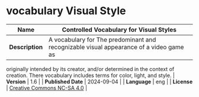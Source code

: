 # vocabulary Visual Style

| **Name**           | Controlled Vocabulary for Visual Styles                                                                                                                                                                  |
|--------------------|-----------------------------------------------------------------------------------------------------------------------------------------------------------------------------------------------------|
| **Description**    | A vocabulary for The predominant and recognizable visual appearance of a video game as
originally intended by its creator, and/or determined in the context of
creation. There vocabulary includes terms for color, light, and style.
| **Version**        | 1.6                                                                                                                                                                                            |
| **Published Date** | 2024-09-04                                                                                                                                                                                          |
| **Language**       | eng                                                                                                                                                                                                 |
| **License**        | [Creative Commons NC-SA 4.0](https://creativecommons.org/licenses/by-nc-sa/4.0/)  |
